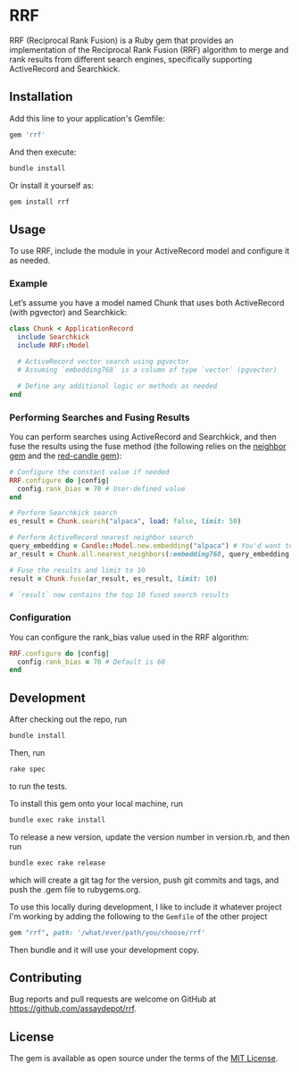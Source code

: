 # RRF

RRF (Reciprocal Rank Fusion) is a Ruby gem that provides an implementation of the Reciprocal Rank Fusion (RRF) algorithm to merge and rank results from different search engines, specifically supporting ActiveRecord and Searchkick.

## Installation

Add this line to your application's Gemfile:

```ruby
gem 'rrf'
```

And then execute:

```sh
bundle install
```

Or install it yourself as:

```sh
gem install rrf
```

## Usage

To use RRF, include the module in your ActiveRecord model and configure it as needed.

### Example

Let’s assume you have a model named Chunk that uses both ActiveRecord (with pgvector) and Searchkick:

```ruby
class Chunk < ApplicationRecord
  include Searchkick
  include RRF::Model

  # ActiveRecord vector search using pgvector
  # Assuming `embedding768` is a column of type `vector` (pgvector)

  # Define any additional logic or methods as needed
end
```

### Performing Searches and Fusing Results

You can perform searches using ActiveRecord and Searchkick, and then fuse the results using the fuse method (the following relies on the [neighbor gem](https://github.com/ankane/neighbor) and the [red-candle gem](https://github.com/assaydepot/red-candle)):

```ruby
# Configure the constant value if needed
RRF.configure do |config|
  config.rank_bias = 70 # User-defined value
end

# Perform Searchkick search
es_result = Chunk.search("alpaca", load: false, limit: 50)

# Perform ActiveRecord nearest neighbor search
query_embedding = Candle::Model.new.embedding("alpaca") # You'd want to cache the model in memory
ar_result = Chunk.all.nearest_neighbors(:embedding768, query_embedding, distance: :cosine).limit(50)

# Fuse the results and limit to 10
result = Chunk.fuse(ar_result, es_result, limit: 10)

# `result` now contains the top 10 fused search results
```

### Configuration

You can configure the rank_bias value used in the RRF algorithm:

```ruby
RRF.configure do |config|
  config.rank_bias = 70 # Default is 60
end
```

## Development

After checking out the repo, run 

```sh
bundle install
```

Then, run 

```sh
rake spec
```
to run the tests.

To install this gem onto your local machine, run 

```sh
bundle exec rake install
```

To release a new version, update the version number in version.rb, and then run

```sh
bundle exec rake release
```

which will create a git tag for the version, push git commits and tags, and push the .gem file to rubygems.org.

To use this locally during development, I like to include it whatever project I'm working by adding the following to the `Gemfile` of the other project

```ruby
gem "rrf", path: '/what/ever/path/you/choose/rrf'
```

Then bundle and it will use your development copy.

## Contributing

Bug reports and pull requests are welcome on GitHub at https://github.com/assaydepot/rrf.

## License

The gem is available as open source under the terms of the [MIT License](https://opensource.org/licenses/MIT).
